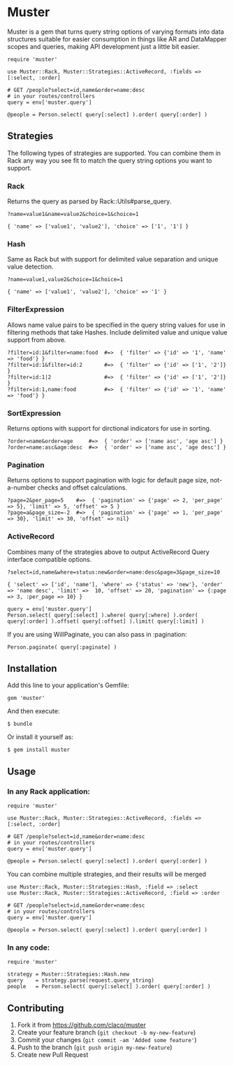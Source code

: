 # Muster

Muster is a gem that turns query string options of varying formats into data structures suitable for
easier consumption in things like AR and DataMapper scopes and queries, making API development just a little bit easier.

    require 'muster'

    use Muster::Rack, Muster::Strategies::ActiveRecord, :fields => [:select, :order]

    # GET /people?select=id,name&order=name:desc
    # in your routes/controllers
    query = env['muster.query']

    @people = Person.select( query[:select] ).order( query[:order] )

## Strategies

The following types of strategies are supported. You can combine them in Rack any way you see fit to match the query string options
you want to support.

### Rack

Returns the query as parsed by Rack::Utils#parse_query.

    ?name=value1&name=value2&choice=1&choice=1
    
    { 'name' => ['value1', 'value2'], 'choice' => ['1', '1'] }

### Hash

Same as Rack but with support for delimited value separation and unique value detection.

    ?name=value1,value2&choice=1&choice=1

    { 'name' => ['value1', 'value2'], 'choice' => '1' }

### FilterExpression

Allows name value pairs to be specified in the query string values for use in filtering methods that take Hashes.
Include delimited value and unique value support from above.

    ?filter=id:1&filter=name:food  #=>  { 'filter' => {'id' => '1', 'name' => 'food'} }
    ?filter=id:1&filter=id:2       #=>  { 'filter' => {'id' => ['1', '2']} }     
    ?filter=id:1|2                 #=>  { 'filter' => {'id' => ['1', '2']} }
    ?filter=id:1,name:food         #=>  { 'filter' => {'id' => '1', 'name' => 'food'} }

### SortExpression

Returns options with support for dirctional indicators for use in sorting.

    ?order=name&order=age     #=>  { 'order' => ['name asc', 'age asc'] }
    ?order=name:asc&age:desc  #=>  { 'order' => ['name asc', 'age desc'] }

### Pagination

Returns options to support pagination with logic for default page size, not-a-number checks and offset calculations.

    ?page=2&per_page=5    #=>  { 'pagination' => {'page' => 2, 'per_page' => 5}, 'limit' => 5, 'offset' => 5 }
    ?page=a&page_size=-2  #=>  { 'pagination' => {'page' => 1, 'per_page' => 30}, 'limit' => 30, 'offset' => nil}


### ActiveRecord

Combines many of the strategies above to output ActiveRecord Query interface compatible options.

    ?select=id,name&where=status:new&order=name:desc&page=3&page_size=10
    
    { 'select' => ['id', 'name'], 'where' => {'status' => 'new'}, 'order' => 'name desc', 'limit' =>  10, 'offset' => 20, 'pagination' => {:page => 3, :per_page => 10} }

    query = env['muster.query']
    Person.select( query[:select] ).where( query[:where] ).order( query[:order] ).offset( query[:offset] ).limit( query[:limit] )

If you are using WillPaginate, you can also pass in :pagination:

    Person.paginate( query[:paginate] )

## Installation

Add this line to your application's Gemfile:

    gem 'muster'

And then execute:

    $ bundle

Or install it yourself as:

    $ gem install muster

## Usage

### In any Rack application:

    require 'muster'

    use Muster::Rack, Muster::Strategies::ActiveRecord, :fields => [:select, :order]
    
    # GET /people?select=id,name&order=name:desc
    # in your routes/controllers
    query = env['muster.query']
    
    @people = Person.select( query[:select] ).order( query[:order] )

You can combine multiple strategies, and their results will be merged

    use Muster::Rack, Muster::Strategies::Hash, :field => :select
    use Muster::Rack, Muster::Strategies::ActiveRecord, :field => :order
    
    # GET /people?select=id,name&order=name:desc
    # in your routes/controllers
    query = env['muster.query']
    
    @people = Person.select( query[:select] ).order( query[:order] )


### In any code:

    require 'muster'

    strategy = Muster::Strategies::Hash.new
    query    = strategy.parse(request.query_string)
    people   = Person.select( query[:select] ).order( query[:order] )

## Contributing

1. Fork it from https://github.com/claco/muster
2. Create your feature branch (`git checkout -b my-new-feature`)
3. Commit your changes (`git commit -am 'Added some feature'`)
4. Push to the branch (`git push origin my-new-feature`)
5. Create new Pull Request

